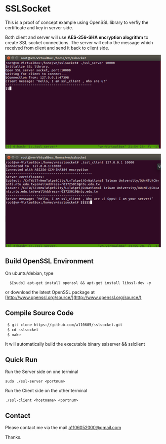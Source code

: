 # SSLSocket

This is a proof of concept example using OpenSSL library to verfiy the certificate and key in server side. 

Both client and server will use **AES-256-SHA encryption alogrithm** to create SSL socket connections.
The server will echo the message which received from client and send it back to client side.

![image](https://github.com/a110605/sslsocket/blob/master/picture/1.png)

![image](https://github.com/a110605/sslsocket/blob/master/picture/2.png)

## Build OpenSSL Environment
On ubuntu/debian, type 

```	
  $[sudo] apt-get install openssl && apt-get install libssl-dev -y
```

or download the latest OpenSSL package at [http://www.openssl.org/source/](http://www.openssl.org/source/)


## Compile Source Code
 
 ```
  $ git clone https://github.com/a110605/sslsocket.git
  $ cd sslsocket 
  $ make
 ```
  It will automatically build the executable binary sslserver && sslclient


## Quick Run
Run the Server side on one terminal

	sudo ./ssl-server <portnum>
 
Run the Client side on the other terminal

	./ssl-client <hostname> <portnum>

## Contact
Please contact me via the mail [a1106052000@gmail.com](a1106052000@gmail.com)

Thanks.
